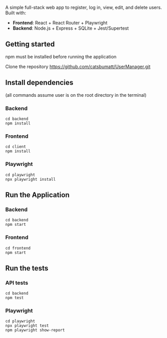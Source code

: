 A simple full-stack web app to register, log in, view, edit, and delete users. Built with:

- **Frontend**: React + React Router + Playwright
- **Backend**: Node.js + Express + SQLite + Jest/Supertest

## Getting started

npm must be installed before running the application 

Clone the repository https://github.com/catsbumatt/UserManager.git


## Install dependencies
(all commands assume user is on the root directory in the terminal)
### Backend
        
    cd backend
    npm install
        

### Frontend
        
    cd client
    npm install  


### Playwright
        
    cd playwright
    npx playwright install
        

## Run the Application
### Backend
    cd backend
    npm start

### Frontend
    cd frontend
    npm start

## Run the tests
### API tests
    cd backend
    npm test

### Playwright
    cd playwright
    npx playwright test
    npm playwright show-report
